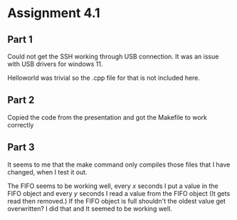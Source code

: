 # Assignment 4.1

## Part 1

Could not get the SSH working through USB connection. It was an issue with USB drivers for windows 11.

Helloworld was trivial so the .cpp file for that is not included here.

## Part 2

Copied the code from the presentation and got the Makefile to work correctly

## Part 3

It seems to me that the make command only compiles those files that I have changed, when I test it out.

The FIFO seems to be working well, every $x$ seconds I put a value in the FIFO object and every $y$ seconds I read a value from the FIFO object (It gets read then removed.)
If the FIFO object is full shouldn't the oldest value get overwritten? I did that and It seemed to be working well. 
